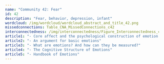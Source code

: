 ```yaml
---
name: "Community 42: Fear"
id: 42
description: "Fear, behavior, depression, infant"
wordcloud: /img/wordcloud/wordcloud_abstract_and_title_42.png
missedconnections: Table_CNA_MissedConnections_c42
interconnectedness: /img/interconnectedness/Figure_Interconnectedness_c42.png
article1: "- Core affect and the psychological construction of emotion."
article2: "- An argument for basic emotions"
article3: "- What are emotions? And how can they be measured?"
article4: "- The Cognitive Structure of Emotions"
article5: "- Handbook of Emotions"
---
```

